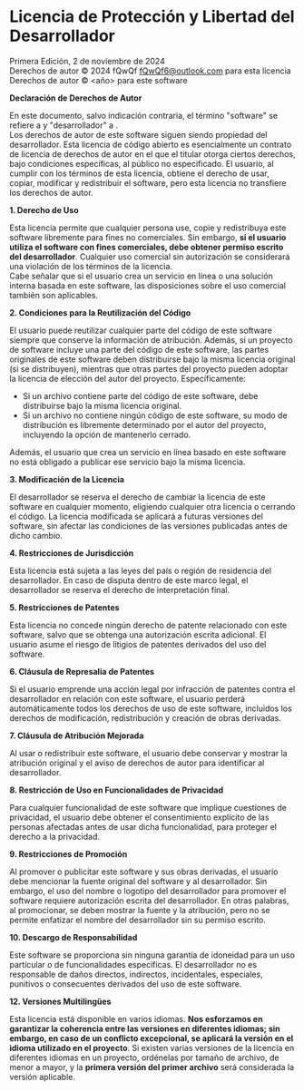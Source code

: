 # Licencia de Protección y Libertad del Desarrollador  
Primera Edición, 2 de noviembre de 2024  
Derechos de autor © 2024 fQwQf fQwQf6@outlook.com para esta licencia  
Derechos de autor © <año> <nombre del autor> para este software  

**Declaración de Derechos de Autor**

En este documento, salvo indicación contraria, el término "software" se refiere a <nombre del software> y "desarrollador" a <nombre del autor>.  
Los derechos de autor de este software siguen siendo propiedad del desarrollador. Esta licencia de código abierto es esencialmente un contrato de licencia de derechos de autor en el que el titular otorga ciertos derechos, bajo condiciones específicas, al público no especificado. El usuario, al cumplir con los términos de esta licencia, obtiene el derecho de usar, copiar, modificar y redistribuir el software, pero esta licencia no transfiere los derechos de autor.

**1. Derecho de Uso**

Esta licencia permite que cualquier persona use, copie y redistribuya este software libremente para fines no comerciales. Sin embargo, **si el usuario utiliza el software con fines comerciales, debe obtener permiso escrito del desarrollador**. Cualquier uso comercial sin autorización se considerará una violación de los términos de la licencia.  
Cabe señalar que si el usuario crea un servicio en línea o una solución interna basada en este software, las disposiciones sobre el uso comercial también son aplicables.

**2. Condiciones para la Reutilización del Código**

El usuario puede reutilizar cualquier parte del código de este software siempre que conserve la información de atribución. Además, si un proyecto de software incluye una parte del código de este software, las partes originales de este software deben distribuirse bajo la misma licencia original (si se distribuyen), mientras que otras partes del proyecto pueden adoptar la licencia de elección del autor del proyecto. Específicamente:

- Si un archivo contiene parte del código de este software, debe distribuirse bajo la misma licencia original.
- Si un archivo no contiene ningún código de este software, su modo de distribución es libremente determinado por el autor del proyecto, incluyendo la opción de mantenerlo cerrado.  

Además, el usuario que crea un servicio en línea basado en este software no está obligado a publicar ese servicio bajo la misma licencia.

**3. Modificación de la Licencia**

El desarrollador se reserva el derecho de cambiar la licencia de este software en cualquier momento, eligiendo cualquier otra licencia o cerrando el código. La licencia modificada se aplicará a futuras versiones del software, sin afectar las condiciones de las versiones publicadas antes de dicho cambio.

**4. Restricciones de Jurisdicción**

Esta licencia está sujeta a las leyes del país o región de residencia del desarrollador. En caso de disputa dentro de este marco legal, el desarrollador se reserva el derecho de interpretación final.

**5. Restricciones de Patentes**

Esta licencia no concede ningún derecho de patente relacionado con este software, salvo que se obtenga una autorización escrita adicional. El usuario asume el riesgo de litigios de patentes derivados del uso del software.

**6. Cláusula de Represalia de Patentes**

Si el usuario emprende una acción legal por infracción de patentes contra el desarrollador en relación con este software, el usuario perderá automáticamente todos los derechos de uso de este software, incluidos los derechos de modificación, redistribución y creación de obras derivadas.

**7. Cláusula de Atribución Mejorada**

Al usar o redistribuir este software, el usuario debe conservar y mostrar la atribución original y el aviso de derechos de autor para identificar al desarrollador.

**8. Restricción de Uso en Funcionalidades de Privacidad**

Para cualquier funcionalidad de este software que implique cuestiones de privacidad, el usuario debe obtener el consentimiento explícito de las personas afectadas antes de usar dicha funcionalidad, para proteger el derecho a la privacidad.

**9. Restricciones de Promoción**

Al promover o publicitar este software y sus obras derivadas, el usuario debe mencionar la fuente original del software y al desarrollador. Sin embargo, el uso del nombre o logotipo del desarrollador para promover el software requiere autorización escrita del desarrollador. En otras palabras, al promocionar, se deben mostrar la fuente y la atribución, pero no se permite enfatizar el nombre del desarrollador sin su permiso escrito.

**10. Descargo de Responsabilidad**

Este software se proporciona sin ninguna garantía de idoneidad para un uso particular o de funcionalidades específicas. El desarrollador no es responsable de daños directos, indirectos, incidentales, especiales, punitivos o consecuentes derivados del uso de este software.

**12. Versiones Multilingües**

Esta licencia está disponible en varios idiomas. **Nos esforzamos en garantizar la coherencia entre las versiones en diferentes idiomas; sin embargo, en caso de un conflicto excepcional, se aplicará la versión en el idioma utilizado en el proyecto**. Si existen varias versiones de la licencia en diferentes idiomas en un proyecto, ordénelas por tamaño de archivo, de menor a mayor, y la **primera versión del primer archivo** será considerada la versión aplicable.